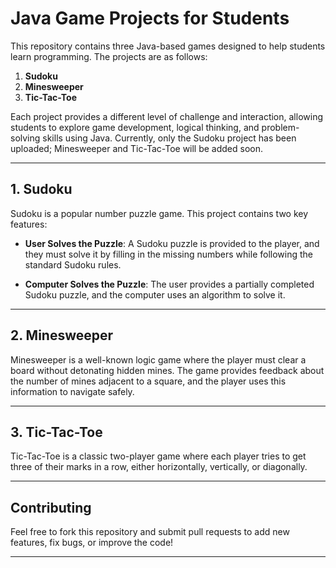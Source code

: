 # Java Game Projects for Students

This repository contains three Java-based games designed to help students learn programming. The projects are as follows:

1. **Sudoku**
2. **Minesweeper**
3. **Tic-Tac-Toe**

Each project provides a different level of challenge and interaction, allowing students to explore game development, logical thinking, and problem-solving skills using Java. Currently, only the Sudoku project has been uploaded; Minesweeper and Tic-Tac-Toe will be added soon.

---

## 1. Sudoku

Sudoku is a popular number puzzle game. This project contains two key features:

- **User Solves the Puzzle**: A Sudoku puzzle is provided to the player, and they must solve it by filling in the missing numbers while following the standard Sudoku rules.
  
- **Computer Solves the Puzzle**: The user provides a partially completed Sudoku puzzle, and the computer uses an algorithm to solve it.

---

## 2. Minesweeper

Minesweeper is a well-known logic game where the player must clear a board without detonating hidden mines. The game provides feedback about the number of mines adjacent to a square, and the player uses this information to navigate safely.

---

## 3. Tic-Tac-Toe

Tic-Tac-Toe is a classic two-player game where each player tries to get three of their marks in a row, either horizontally, vertically, or diagonally.

---

## Contributing

Feel free to fork this repository and submit pull requests to add new features, fix bugs, or improve the code!

---
